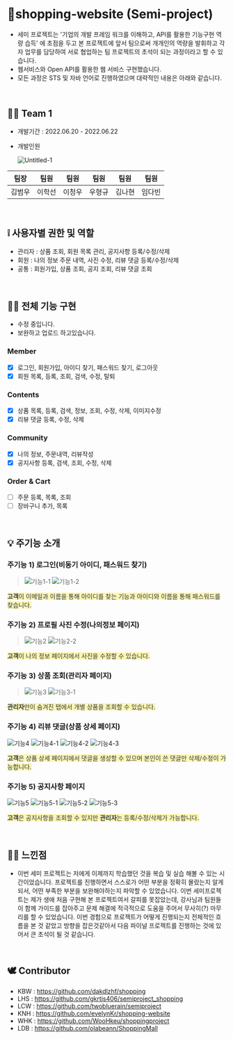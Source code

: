 # 🎯shopping-website (Semi-project)

- 세미 프로젝트는 '기업의 개발 프레임 워크를 이해하고, API를 활용한 기능구현 역량 습득' 에 초점을 두고 본 프로젝트에 앞서 팀으로써 개개인의 역량을 발휘하고 각자 업무를 담당하여 서로 협업하는 팀 프로젝트의 초석이 되는 과정이라고 할 수 있습니다.
- 웹서비스와 Open API를 활용한 웹 서비스 구현했습니다.
-  모든 과정은 STS 및 자바 언어로 진행하였으며 대략적인 내용은 아래와 같습니다.

<br />

## 🤝🏻 Team 1

- 개발기간 : 2022.06.20 - 2022.06.22

- 개발인원

  ![Untitled-1](https://user-images.githubusercontent.com/101780699/174955026-3f5c32d2-83e5-47b1-b67e-6e37cd34eeea.jpg)

| 팀장   | 팀원   | 팀원   | 팀원   | 팀원   | 팀원   |
| ------ | ------ | ------ | ------ | ------ | ------ |
| 김범우 | 이학선 | 이청우 | 우형규 | 김나현 | 임다빈 |

<br />

## ❕ 사용자별 권한 및 역할

- 관리자 : 상품 조회, 회원 목록 관리, 공지사항 등록/수정/삭제
- 회원 : 나의 정보 주문 내역, 사진 수정, 리뷰 댓글 등록/수정/삭제
- 공통 : 회원가입, 상품 조회, 공지 조회, 리뷰 댓글 조회

<br />

## 🙌🏻 전체 기능 구현
- 수정 중입니다.
- 보완하고 업로드 하고있습니다.

### Member 
- [x] 로그인, 회원가입, 아이디 찾기, 패스워드 찾기, 로그아웃
- [x] 회원 목록, 등록, 조회, 검색, 수정, 탈퇴

### Contents
- [x] 상품 목록, 등록, 검색, 정보, 조회, 수정, 삭제, 이미지수정
- [x] 리뷰 댓글 등록, 수정, 삭제

### Community
- [x] 나의 정보, 주문내역, 리뷰작성
- [x] 공지사항 등록, 검색, 조회, 수정, 삭제

### Order & Cart
- [ ] 주문 등록, 목록, 조회
- [ ] 장바구니 추가, 목록

<br />

## 💡 주기능 소개

### 주기능 1) 로그인(비동기 아이디, 패스워드 찾기)

> ![기능1-1](https://user-images.githubusercontent.com/103403660/175820409-7501cdcc-6e5b-4db0-a2d6-987a96e6ef32.png)
> ![기능1-2](https://user-images.githubusercontent.com/103403660/175820410-a186d087-a523-4141-bbb1-78e8b493db24.png)

<span style="color: #2D3748; background-color:#fff5b1;"> **고객**이 이메일과 이름을 통해 아이디를 찾는 기능과 아이디와 이름을 통해 패스워드를 찾습니다.</span>

### 주기능 2) 프로필 사진 수정(나의정보 페이지)

> ![기능2](https://user-images.githubusercontent.com/103403660/175847112-0c0fc092-38b9-4f51-8e7a-46fb8c7a32b7.png)
> ![기능2-2](https://user-images.githubusercontent.com/103403660/175847122-d445332e-6263-417c-9af8-da64effe7504.png)


<span style="color: #2D3748; background-color:#fff5b1;"> **고객**이 나의 정보 페이지에서 사진을 수정할 수 있습니다.</span>

### 주기능 3) 상품 조회(관리자 페이지)

> ![기능3](https://user-images.githubusercontent.com/103403660/175847116-ea87c5c4-c367-4884-9b63-59973ae97fa7.png)
> ![기능3-1](https://user-images.githubusercontent.com/103403660/175847123-72861530-3b6c-429c-bb81-5ca1f9342ee6.png)

<span style="color: #2D3748; background-color:#fff5b1;"> **관리자**만이 숨겨진 탭에서 개별 상품을 조회할 수 있습니다.</span>

### 주기능 4) 리뷰 댓글(상품 상세 페이지)

![기능4](https://user-images.githubusercontent.com/103403660/175847118-b7828b26-1bf3-4a22-a553-4ca65a2aebea.png)
![기능4-1](https://user-images.githubusercontent.com/103403660/175847124-a24dd681-e25a-430c-9e0c-78bc9b1c6c6e.png)
![기능4-2](https://user-images.githubusercontent.com/103403660/175847127-315e26dd-7832-4b37-9b13-3e6abd433a0f.png)
![기능4-3](https://user-images.githubusercontent.com/103403660/175847781-35ed35cf-7a14-47cb-badf-5bb300c0994c.png)

<span style="color: #2D3748; background-color:#fff5b1;"> **고객**은 상품 상세 페이지에서 댓글을 생성할 수 있으며 본인이 쓴 댓글만 삭제/수정이 가능합니다.</span>

### 주기능 5) 공지사항 페이지

![기능5](https://user-images.githubusercontent.com/103403660/175847120-b5bce74d-dfa7-4b6a-8922-2fab6b88b909.png)
![기능5-1](https://user-images.githubusercontent.com/103403660/175847126-86303e4c-40c3-46dd-a0db-69fae7a69f40.png)
![기능5-2](https://user-images.githubusercontent.com/103403660/175847128-5ff7df47-f315-4de6-9c28-97ce32154adc.png)
![기능5-3](https://user-images.githubusercontent.com/103403660/175847789-aa8f5ff6-e77d-4d94-9c3d-14fdaa47f3a0.png)

<span style="color: #2D3748; background-color:#fff5b1;"> **고객**은 공지사항을 조회할 수 있지만 **관리자**는 등록/수정/삭제가 가능합니다.</span>

<br />

## 🙏🏻 느낀점
- 이번 세미 프로젝트는 저에게 이제까지 학습했던 것을 복습 및 실습 해볼 수 있는 시간이었습니다. 프로젝트를 진행하면서 스스로가 어떤 부분을 정확히 몰랐는지 알게 되서, 어떤 부족한 부분을 보완해야하는지 파악할 수 있었습니다. 이번 세미프로젝트는 제가 생애 처음 구현해 본 프로젝트여서 갈피를 못잡았는데, 강사님과 팀원들이 함께 가이드를 잡아주고  문제 해결에 적극적으로 도움을 주어서 무사히(?) 마무리를 할 수 있었습니다. 이번 경험으로 프로젝트가 어떻게 진행되는지 전체적인 흐름을 본 것 같았고 방향을 잡은것같아서 다음 파이널 프로젝트를 진행하는 것에 있어서 큰 초석이 될 것 같습니다.

<br />

## 🕊 Contributor

- KBW : https://github.com/dakdlzhf/shopping
- LHS : https://github.com/gkrtjs406/semiproject_shopping
- LCW : https://github.com/twobluerain/semiproject
- KNH : https://github.com/evelynKr/shopping-website
- WHK : https://github.com/WooHkeu/shoppingproject
- LDB : https://github.com/olabeann/ShoppingMall

